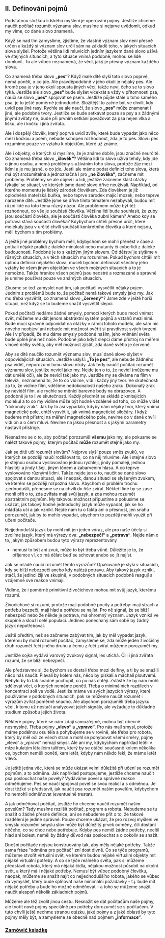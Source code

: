 ## II. Definování pojmů

Podstatnou složkou lidského myšlení je operování pojmy.
Jestliže chceme naučit počítač rozumět významu slov, musíme si nejprve uvědomit,
odkud my víme, co dané slovo znamená.

Když se nad tím zamyslíme, zjistíme, že vlastně význam slov není přesně určen
a každý si význam slov určil sám na základě toho, v jakých situacích slova slyšel.
Protože většina lidí mluvících jedním jazykem dané slovo užívá ve stejných situacích,
a tyto situace vnímá podobně, mohou se lidé domluvit. To ale vůbec neznamená, že vědí,
jaký je přesný význam každého slova. 

Co znamená třeba slovo **„pes“**? Když malé dítě slyší toto slovo poprvé, nemá ponětí, o co jde.
Ale pravděpodobně v jeho okolí je nějaký pes. Ale kromě psa je v jeho okolí spousta jiných věcí,
takže neví, čeho se to slovo týká. Jestliže ale slovo **„pes“** bude slyšet vícekrát a vždy v přítomnosti psa,
naučí se slovo **„pes“** spojovat se psem. Jestliže půjde stále o toho samého psa,
je to ještě poměrně jednoduché. Složitější to začne být ve chvíli, kdy uvidí psa jiné rasy.
Rychle se ale naučí, že slovo **„pes“** může znamenat i jiné, ale podobné tvory.
Jestliže se bude setkávat pouze se psy a s žádnými jinými zvířaty ne,
bude při prvním setkání považovat za psa nejen vlka a lišku, ale i kočku i jiná zvířata.

Ale i dospělý člověk, který poprvé uvidí zvíře, které bude vypadat jako něco mezi kočkou a psem,
nebude schopen rozhodnout, zda je to pes.
Slovu pes rozumíme pouze ve vztahu k objektům, které už známe. 

Ale i objekty, o kterých si myslíme, že je známe dobře, jsou značně neurčité.
Co znamená třeba slovo **„člověk“**? Většina lidí to slovo užívá tehdy, kdy jde o jinou osobu,
a nemá problémy s užíváním toho slova, protože žije mezi lidmi a je mu jasné, o co jde.
Jestli ale máme podat definici toho slova, která má být srozumitelná a jednoznačná i pro **„ne člověka“**,
začneme mít problémy. Problémy se ale objeví i u lidí, jestliže začneme klást otázky týkající se situací,
ve kterých jsme dané slovo dříve neužívali. Například, od kterého momentu je lidský zárodek člověkem.
Zda člověkem je již oplodněná mateřská buňka, nebo teprve zárodek mající mozek, nebo teprve narozené dítě.
Jestliže jsme se dříve tímto tématem nezabývali, budou mít různí lidé na toto téma různý názor.
Ale problémem může být též rozhodnout, co vše je součástí člověka. Většina lidí bude souhlasit,
že zuby jsou součástí člověka, ale je součástí člověka zubní kámen? Anebo kdy se potrava stává součástí člověka?
Kdybychom chtěli přesně určit, které molekuly jsou v určité chvíli součástí konkrétního člověka a které nejsou,
měli bychom s tím problémy.

A ještě jiné problémy bychom měli, kdybychom se mohli přenést v čase a potkali nějaké pralidi z daleké minulosti
nebo mutanty či cyberlidi z daleké budoucnosti. Podobné je to s každým jiným slovem.
Od dětství je slyšíme v různých situacích, a v těch situacích mu rozumíme.
Pokud bychom chtěli mít úplnou definici nějakého slova, museli bychom definovat všechny jeho vztahy
ke všem jiným objektům ve všech možných situacích a to je nemožné.
Takže hranice všech pojmů jsou neostré a rozmazané a správně je umíme používat pouze ve známých situacích.

Zkusme se teď zamyslet nad tím, jak počítači vysvětlit nějaký pojem.
Jedním z problémů bude to, že počítač nemá takové smysly jako my.
Jak mu třeba vysvětlit, co znamená slovo **„červený“**? Jsme zde v ještě horší situaci,
než když se to budeme snažit vysvětlit slepci.

Pokud počítači nedáme žádné smysly, pomocí kterých bude moci vnímat svět,
můžeme mu dát jenom abstraktní systém pojmů a vztahů mezi nimi.
Bude moci správně odpovídat na otázky v rámci tohoto modelu, ale sám nic nového neobjeví
ani nebude mít možnost ověřit si pravdivost svých tvrzení. Ale i v případě, že mu dáme smysly podobné našim,
jeho vnímání světa bude úplně jiné než naše. Podobně jako když slepci dáme přístroj na měření vlnové délky světla,
aby měl možnost zjistit, zda dané světlo je červené. 

Aby se dítě naučilo rozumět významu slov, musí dané slovo slyšet v odpovídajících situacích.
Jestliže uslyší: **„To je pes“**, ale nebude žádného psa vidět, neporozumí tomu slovu nikdy.
Jak tedy naučit počítač rozumět významu slov, jestliže nevidí jako my. Nejde jen o to, že nevidí
(můžeme mu dát umělé oči), ale že nevidí tak jako my. Jestliže my se díváme na film v televizi,
neznamená to, že to co vidíme, vidí i každý jiný tvor. Ve skutečnosti za to, že vidíme film,
vděčíme nedokonalosti našeho zraku. Dokonalý zrak by neviděl film, ale rychle se měnící barevné body na obrazovce.
A podobně je to i ve skutečnosti. Každý předmět se skládá z kmitajících molekul a to co my vidíme
může být hodně vzdálené od toho, co může vidět "dokonalý zrak". Jak by to asi vypadalo, kdyby nám nějaký tvor,
který vnímá magnetické pole, chtěl vysvětlit, jak vnímá magnetické siločáry.
I když budeme mít přístroj na měření magnetického pole, nevíme co v dané chvíli vidí on a o čem mluví.
Nevíme na jakou přesnost a s jakými parametry nastavit přístroje.

Nesnažme se o to, aby počítač porozuměl **všemu** jako my, ale pokusme se nalézt takové pojmy,
kterým počítač **může** rozumět stejně jako my.


Jak se dítě učí rozumět slovům? Nejprve slyší pouze směs zvuků, ve kterých se později naučí rozlišovat to,
co na něj mluvíme. Ale i stejné slovo je stejnou osobou vyslovováno jednou rychleji, jindy pomaleji,
jednou hlasitěji a jindy tišeji, jiným tónem a zabarvením hlasu. A co teprve vyslovováno různými lidmi.
Takže nejde jen o to, naučit se dané slovo spojovat s danou situací, ale i naopak, danou situaci se slyšeným zvukem,
ve kterém se později rozpozná slovo. Abychom si problém trochu zjednodušili, přenesme se na chvíli do říše zvířat.
Někteří lidé by se zase mohli přít o to, zda zvířata mají svůj jazyk, a zda mohou rozumět abstraktním pojmům.
My takovou možnost připustíme a pokusíme se ukázat, jak takový hodně jednoduchý jazyk může vypadat,
jak se ho mláďata učí a jak vznikl. Nejde nám tu o fakta ani o přesnost, jen snahu porozumět, jak by to mohlo vypadat,
abychom to později mohli využít při učení počítače.

Nejjednodušší jazyk by mohl mít jen jeden výraz, ale pro naše účely si zvolíme jazyk, který má výrazy dva:
**„nebezpečí“** a **„potrava“**. Nejde nám o to, jakým způsobem budou tyto výrazy reprezentovány
- nemusí to být ani zvuk, může to být třeba vůně. Důležité je to, že příjemce ví, co má dělat:
buď se schovat anebo se jít najíst.

Jak se mládě naučí rozumět těmto výrazům? Opakovaně je slyší v situacích,
kdy se blíží nebezpečí anebo kdy nalézá potravu. Aby takový jazyk vznikl, stačí, že jedinci žijí ve skupině,
v podobných situacích podobně reagují a vzájemně své reakce vnímají.

Vidíme, že i poměrně primitivní živočichové mohou mít svůj jazyk, kterému rozumí.

Živočichové si rozumí, protože mají podobné pocity a potřeby: mají strach a potřebu bezpečí,
mají hlad a potřebu se najíst. Pro ně signál, že se blíží nebezpečí nebo že někde je potrava,
má ohromný význam. Jazyk vzniká ve skupině a slouží celé populaci.
Jedinec ponechaný sám sobě by žádný jazyk nepotřeboval.

Ještě předtím, než se začneme zabývat tím, jak by měl vypadat jazyk, kterému by mohl rozumět počítač,
zamysleme se, zda může jeden živočišný druh rozumět řeči jiného druhu a čemu z řeči zvířat můžeme porozumět my.

Jestliže sojka vydává varovný zvukový signál, les utichá.
Čili i jiná zvířata rozumí, že se blíží nebezpečí.

Ale představme si, že bychom se dostali třeba mezi delfíny, a ti by se snažili něco nás naučit.
Plavali by kolem nás, něco by pískali a máchali ploutvemi. Nebylo by to tak snadné pochopit, co po nás chtějí.
Zvláště že by nám mohli sdělovat věci, o kterých nemáme ponětí. Třeba o minimálních rozdílech v koncentraci soli ve vodě.
Jestliže máme ve svých jazycích výrazy, které používáme v podobných situacích,
pak se můžeme naučit rozumět i výrazům zvířat poměrně snadno. Ale abychom porozuměli třeba jazyku včel,
k tomu už nestačí analyzovat jejich signály, ale vyžaduje to důkladné studium způsobu jejich života. 

Některé pojmy, které se nám zdají samozřejmé, mohou být obecně nesmyslné. Třeba pojmy **„vlevo“** a **„vpravo“**.
Pro nás mají smysl, protože máme podélnou osu těla a pohybujeme se v rovině, ale třeba pro robota,
který by měl oči ze všech stran a mohl se pohybovat všemi směry, pojmy „vlevo“ a „vpravo“ nemají smysl. Ale ani my,
kdybychom například letěli v mlze kulatým létajícím talířem, který by se otáčel současně kolem několika os,
bychom neměli ponětí, kam letět, kdyby nám někdo řekl, že máme letět vlevo.

Je ještě jedna věc, která se může ukázat velmi důležitá při učení se rozumět pojmům, a to odměna.
Jak například postupujeme, jestliže chceme naučit psa poslouchat naše povely?
Vydáváme povel a správné reakce odměňujeme. Pes se naučí spojovat povel se svou reakcí a s odměnou.
Je dost těžké si představit, jak naučit psa rozumět našim povelům, kdybychom ho nemohli odměňovat (eventuelně trestat). 

A jak odměňovat počítač, jestliže ho chceme naučit rozumět našim povelům? Tady musíme rozlišit počítač,
program a robota. Nebudeme se tu snažit o žádné přesné definice, ani se nebudeme přít o to,
že takové rozdělení je jediné správné. Pouze chceme ukázat, že pro rozvoj myšlení ve smyslu rozumění smyslu slov
může být důležitý prvek odměny, čili dostání něčeho, co se chce nebo potřebuje.
Kdyby pes neměl žádné potřeby, necítil hlad ani bolest, neměl by žádný důvod nás poslouchat a o cokoliv se snažit.

Dnešní počítače nejsou konstruovány tak, aby měly nějaké potřeby.
Takže sama fráze "odměna pro počítač" zní dost divně. Co se týče programů, můžeme stvořit virtuální svět,
ve kterém budou nějaké virtuální objekty mít nějaké virtuální potřeby. A co se týče reálného světa,
pak si můžeme představit robota, který má nějaká čidla, nějakou možnost působit na okolní svět,
a který má i nějaké potřeby. Nemusí být vůbec podobný člověku, naopak, můžeme se snažit najít co nejjednoduššího robota,
jakého se vůbec dá vymyslet, který bude splňovat naše minimální požadavky - t.j. bude mít nějaké potřeby
a bude ho možné odměňovat – a toho se můžeme snažit naučit alespoň několik základních pojmů.

Můžeme ale též zvolit jinou cestu. Nesnažit se dát počítačům naše pojmy,
ale tvořit nové pojmy speciálně pro potřeby dorozumět se s počítačem.
V tuto chvíli ještě nechme stranou otázku, jaké pojmy a z jaké oblasti by tyto pojmy měly být,
a zamysleme se obecně nad pojmem **„informace“**.

### [Zamówić książkę](https://www.mybook.pl/6/0/bid/303)
